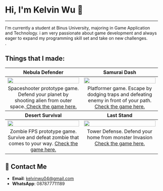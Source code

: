 # Hi, I'm Kelvin Wu 👋
---
I'm currently a student at Binus University, majoring in Game Application and Technology. i am very passionate about game development and always eager to expand my programming skill set and take on new challenges. </br>.

## Things that I made:

<table style="text-align: center;">
  <thead>
    <tr>
      <th width="50%"><a>Nebula Defender</a></th>
      <th width="50%"><a>Samurai Dash</a></th>
    </tr>
  </thead>
  <tbody>
    <tr>
      <td>
        <a href = "https://github.com/kelvin-wu13/NebulaDefender"><img width="100%" src="https://github.com/kelvin-wu13/kelvin-wu13/blob/main/GIF/NebulaDefender.gif"></a>
      </td>
      <td>
        <a href = "https://github.com/kelvin-wu13/SamuraiDash"><img width="100%" src="https://github.com/kelvin-wu13/kelvin-wu13/blob/main/GIF/SamuraiDash%20-%20Made%20with%20Clipchamp.gif"></a>
      </td>
    </tr>
    <tr>
      <td valign="text-top">Spaceshooter prototype game. Defend your planet by shooting alien from outer space.<a href="https://github.com/kelvin-wu13/NebulaDefender"> Check the game here.</a></td></td>
      <td valign="text-top">Platformer game. Escape by dodging traps and defeating enemy in front of your path.<a href="https://github.com/kelvin-wu13/SamuraiDash"> Check the game here.</a></td>
    </tr>
  </tbody>
  <thead>
    <tr>
      <th width="50%"><a>Desert Survival</a></th>
      <th width="50%"><a>Last Stand</a></th>
    </tr>
  </thead>
  <tbody>
    <tr>
      <td>
        <a href = "https://github.com/kelvin-wu13/DesertSurvival"><img width="100%" src="https://github.com/kelvin-wu13/kelvin-wu13/blob/main/GIF/DesertSurvival%20-%20Made%20with%20Clipchamp.gif"></a>
      </td>
      <td>
        <a href = "https://github.com/kelvin-wu13/Last-Stand"><img width="100%" src="GIF"></a>
      </td>
    </tr>
    <tr>
      <td valign="text-top">Zombie FPS prototype game. Survive and defeat zombie that comes to your way. <a href="https://github.com/kelvin-wu13/DesertSurvival"> Check the game here.</a></td>
      <td valign="text-top">Tower Defense. Defend your home from monster Invasion <a href="https://github.com/kelvin-wu13/Last-Stand"> Check the game here.</a></td>
    </tr>
  </tbody>
</table>


## 📩 Contact Me
- **Email**: kelvinwu04@gmail.com
- **WhatsApp**: 087877711189
